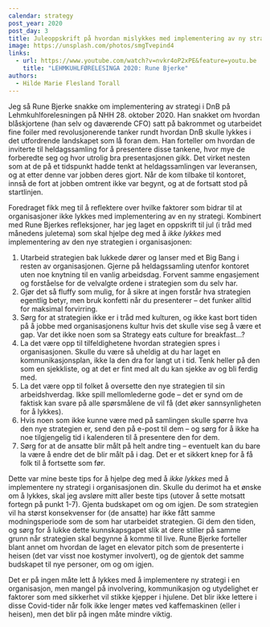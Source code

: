 ```yaml
---
calendar: strategy
post_year: 2020
post_day: 3
title: Juleoppskrift på hvordan mislykkes med implementering av ny strategi
image: https://unsplash.com/photos/smgTvepind4
links:
  - url: https://www.youtube.com/watch?v=nvkr4oP2xPE&feature=youtu.be
    title: "LEHMKUHLFØRELESINGA 2020: Rune Bjerke"
authors:
  - Hilde Marie Flesland Torall
---
```

Jeg så Rune Bjerke snakke om implementering av strategi i DnB på Lehmkuhlforelesningen på NHH 28. oktober 2020. Han snakket om hvordan blåskjortene (han selv og daværende CFO) satt på bakrommet og utarbeidet fine foiler med revolusjonerende tanker rundt hvordan DnB skulle lykkes i det utfordrende landskapet som lå foran dem. Han forteller om hvordan de inviterte til heldagssamling for å presentere disse tankene, hvor mye de forberedte seg og hvor utrolig bra presentasjonen gikk. Det virket nesten som at de på et tidspunkt hadde tenkt at heldagssamlingen var leveransen, og at etter denne var jobben deres gjort. Når de kom tilbake til kontoret, innså de fort at jobben omtrent ikke var begynt, og at de fortsatt stod på startlinjen.

Foredraget fikk meg til å reflektere over hvilke faktorer som bidrar til at organisasjoner ikke lykkes med implementering av en ny strategi. Kombinert med Rune Bjerkes refleksjoner, har jeg laget en oppskrift til jul (i tråd med månedens juletema) som skal hjelpe deg med å *ikke lykkes* med implementering av den nye strategien i organisasjonen:

1. Utarbeid strategien bak lukkede dører og lanser med et Big Bang i resten av organisasjonen. Gjerne på heldagssamling utenfor kontoret uten noe knytning til en vanlig arbeidsdag. Forvent samme engasjement og forståelse for de velvalgte ordene i strategien som du selv har.
2. Gjør det så fluffy som mulig, for å sikre at ingen forstår hva strategien egentlig betyr, men bruk konfetti når du presenterer – det funker alltid for maksimal forvirring.
3. Sørg for at strategien ikke er i tråd med kulturen, og ikke kast bort tiden på å jobbe med organisasjonens kultur hvis det skulle vise seg å være et gap. Var det ikke noen som sa Strategy eats culture for breakfast...?
4. La det være opp til tilfeldighetene hvordan strategien spres i organisasjonen. Skulle du være så uheldig at du har laget en kommunikasjonsplan, ikke la den dra for langt ut i tid. Tenk heller på den som en sjekkliste, og at det er fint med alt du kan sjekke av og bli ferdig med.
5. La det være opp til folket å oversette den nye strategien til sin arbeidshverdag. Ikke spill mellomlederne gode – det er synd om de faktisk kan svare på alle spørsmålene de vil få (det øker sannsynligheten for å lykkes).
6. Hvis noen som ikke kunne være med på samlingen skulle spørre hva den nye strategien er, send den på e-post til dem – og sørg for å ikke ha noe tilgjengelig tid i kalenderen til å presentere den for dem.
7. Sørg for at de ansatte blir målt på helt andre ting – eventuelt kan du bare la være å endre det de blir målt på i dag. Det er et sikkert knep for å få folk til å fortsette som før.

Dette var mine beste tips for å hjelpe deg med å *ikke lykkes* med å implementere ny strategi i organisasjonen din. Skulle du derimot ha et ønske om å lykkes, skal jeg avsløre mitt aller beste tips (utover å sette motsatt fortegn på punkt 1-7). Gjenta budskapet om og om igjen. De som strategien vil ha størst konsekvenser for (de ansatte) har ikke fått samme modningsperiode som de som har utarbeidet strategien. Gi dem den tiden, og sørg for å lukke dette kunnskapsgapet slik at dere stiller på samme grunn når strategien skal begynne å komme til live. Rune Bjerke forteller blant annet om hvordan de laget en elevator pitch som de presenterte i heisen (det var visst noe kostymer involvert), og de gjentok det samme budskapet til nye personer, om og om igjen. 

Det er på ingen måte lett å lykkes med å implementere ny strategi i en organisasjon, men mangel på involvering, kommunikasjon og utydelighet er faktorer som med sikkerhet vil stikke kjepper i hjulene. Det blir ikke lettere i disse Covid-tider når folk ikke lenger møtes ved kaffemaskinen (eller i heisen), men det blir på ingen måte mindre viktig.